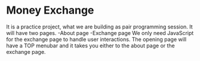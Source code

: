 # Money Exchange
It is a practice project, what we are building as pair programming session. It will have two pages.
-About page
-Exchange page
We only need JavaScript for the exchange page to handle user interactions. The opening page will have a TOP menubar and it takes you either to the about page or the exchange page.